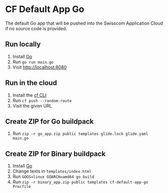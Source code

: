 # CF Default App Go

The default Go app that will be pushed into the Swisscom Application Cloud if no source code is provided.

## Run locally

1. Install [Go](https://golang.org/doc/install)
1. Run `go run main.go`
1. Visit <http://localhost:8080>

## Run in the cloud

1. Install the [cf CLI](https://github.com/cloudfoundry/cli#downloads)
1. Run `cf push --random-route`
1. Visit the given URL

## Create ZIP for Go buildpack

1. Run `zip -r go_app.zip public templates glide.lock glide.yaml main.go`

## Create ZIP for Binary buildpack

1. Install [Go](https://golang.org/doc/install)
1. Change texts in `templates/index.html`
1. Run `GOOS=linux GOARCH=amd64 go build`
1. Run `zip -r binary_app.zip public templates cf-default-app-go Procfile`
